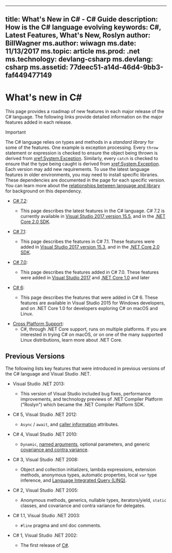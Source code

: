 
---
title: What's New in C# - C# Guide
description: How is the C# language evolving
keywords: C#, Latest Features, What's New, Roslyn
author: BillWagner
ms.author: wiwagn
ms.date: 11/13/2017
ms.topic: article
ms.prod: .net
ms.technology: devlang-csharp
ms.devlang: csharp
ms.assetid: 77deec51-a14d-46d4-9bb3-faf449477149
---

# What's new in C# #

This page provides a roadmap of new features in each major release of
the C# language. The following links provide detailed information on the
major features added in each release.

> [!IMPORTANT]
> The C# language relies on types and methods in a *standard library* for some of the features. One example is exception processing. Every `throw` statement or expression is checked to ensure the object being thrown is derived from <xref:System.Exception>. Similarly, every `catch` is checked to ensure that the type being caught is derived from <xref:System.Exception>. Each version may add new requirements. To use the latest language features in older environments, you may need to install specific libraries. These dependencies are documented in the page for each specific version. You can learn more about the [relationships between language and library](relationships-between-language-and-library.md) for background on this dependency. 


* [C# 7.2](csharp-7-2.md):
    - This page describes the latest features in the C# language. C# 7.2 is currently available in [Visual Studio 2017 version 15.5](https://www.visualstudio.com/vs/whatsnew/), and in the [.NET Core 2.0 SDK](../../core/whats-new/index.md).

* [C# 7.1](csharp-7-1.md):
    - This page describes the features in C# 7.1. These features were added in [Visual Studio 2017 version 15.3](https://www.visualstudio.com/vs/whatsnew/), and in the [.NET Core 2.0 SDK](../../core/whats-new/index.md).

* [C# 7.0](csharp-7.md):
    - This page describes the features added in C# 7.0. These features were added in [Visual Studio 2017](https://www.visualstudio.com/vs/whatsnew/) and [.NET Core 1.0](../../core/whats-new/index.md) and later

* [C# 6](csharp-6.md):
    - This page describes the features that were added in C# 6. These features are available in Visual Studio 2015 for Windows developers, and on .NET Core 1.0 for developers exploring C# on macOS and Linux.

<!--* [C# Interactive](../interactive/index.md): 
    - This page describes C# Interactive, an interactive Read Eval Print Loop (REPL) that you can use to explore the C# language. You can use it to write code interactively and see it execute immediately, without any compile or build step.
-->
* [Cross Platform Support](../../core/index.md):
    - C#, through .NET Core support, runs on multiple platforms. If you are interested in trying C# on macOS, or on one of the many supported Linux distributions, learn more about .NET Core.

<!--
- [.NET Compiler Platform SDK](../roslyn/index.md):
    - The .NET Compiler Platform SDK enables you to write code that performs static analysis on C# code. You can use these APIs to find potential errors, or bad practices, suggest fixes, and even implement those fixes.
-->

## Previous Versions
The following lists key features that were introduced in previous versions of the C# language and Visual Studio .NET.  

 * Visual Studio .NET 2013: 
     - This version of Visual Studio included bug fixes, performance improvements, and technology previews of .NET Compiler Platform ("Roslyn") which became the .NET Compiler Platform SDK<!--Link to ../roslyn/index.md-->.

 * C# 5, Visual Studio .NET 2012: 
     - `Async` / `await`, and [caller information](../programming-guide/concepts/caller-information.md) attributes.

 * C# 4, Visual Studio .NET 2010: 
     - `Dynamic`, [named arguments](../programming-guide/classes-and-structs/named-and-optional-arguments.md), optional parameters, and generic [covariance and contra variance](../programming-guide/concepts/covariance-contravariance/index.md).

 * C# 3, Visual Studio .NET 2008: 
     - Object and collection initializers, lambda expressions, extension methods, anonymous types, automatic properties, local `var` type inference, and [Language Integrated Query (LINQ)](../programming-guide/concepts/linq/index.md).

 * C# 2, Visual Studio .NET 2005: 
     - Anonymous methods, generics, nullable types, iterators/yield, `static` classes, and covariance and contra variance for delegates.

 * C# 1.1, Visual Studio .NET 2003: 
     - `#line` pragma and xml doc comments.

 * C# 1, Visual Studio .NET 2002: 
     - The first release of [C#](../csharp.md).   
